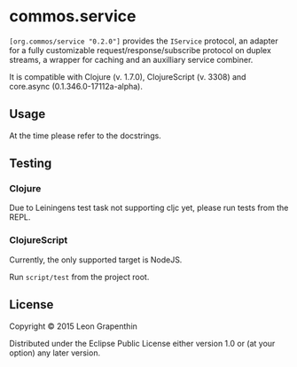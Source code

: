 # commos.service

`[org.commos/service "0.2.0"]` provides the `IService` protocol, an
adapter for a fully customizable request/response/subscribe protocol
on duplex streams, a wrapper for caching and an auxilliary service
combiner.

It is compatible with Clojure (v. 1.7.0), ClojureScript (v. 3308) and
core.async (0.1.346.0-17112a-alpha).

## Usage

At the time please refer to the docstrings.

## Testing

### Clojure

Due to Leiningens test task not supporting cljc yet, please run tests from the REPL.

### ClojureScript

Currently, the only supported target is NodeJS.

Run `script/test` from the project root.

## License

Copyright © 2015 Leon Grapenthin

Distributed under the Eclipse Public License either version 1.0 or (at your option) any later version.
